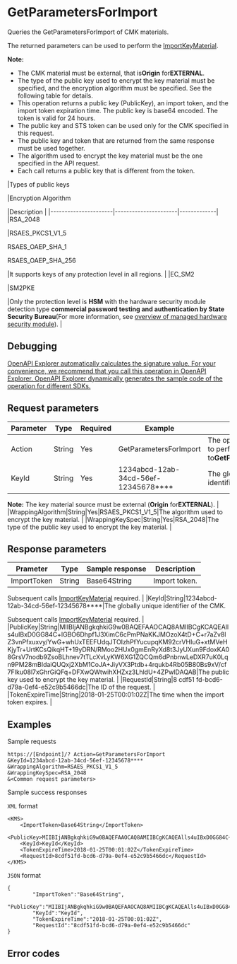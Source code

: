 # GetParametersForImport

Queries the GetParametersForImport of CMK materials.

The returned parameters can be used to perform the [ImportKeyMaterial](~~68621~~).

**Note:**

-   The CMK material must be external, that is**Origin** for**EXTERNAL**.
-   The type of the public key used to encrypt the key material must be specified, and the encryption algorithm must be specified. See the following table for details.
-   This operation returns a public key \(PublicKey\), an import token, and the import token expiration time. The public key is base64 encoded. The token is valid for 24 hours.
-   The public key and STS token can be used only for the CMK specified in this request.
-   The public key and token that are returned from the same response must be used together.
-   The algorithm used to encrypt the key material must be the one specified in the API request.
-   Each call returns a public key that is different from the token.

|Types of public keys

|Encryption Algorithm

|Description |
|----------------------|----------------------|-------------|
|RSA\_2048

|RSAES\_PKCS1\_V1\_5

RSAES\_OAEP\_SHA\_1

RSAES\_OAEP\_SHA\_256

|It supports keys of any protection level in all regions. |
|EC\_SM2

|SM2PKE

|Only the protection level is **HSM** with the hardware security module detection type **commercial password testing and authentication by State Security Bureau**\(For more information, see [overview of managed hardware security module](~~125803~~)\). |

## Debugging

[OpenAPI Explorer automatically calculates the signature value. For your convenience, we recommend that you call this operation in OpenAPI Explorer. OpenAPI Explorer dynamically generates the sample code of the operation for different SDKs.](https://api.aliyun.com/#product=Kms&api=GetParametersForImport&type=RPC&version=2016-01-20)

## Request parameters

|Parameter|Type|Required|Example|Description|
|---------|----|--------|-------|-----------|
|Action|String|Yes|GetParametersForImport|The operation that you want to perform. Set the value to**GetParametersForImport**. |
|KeyId|String|Yes|1234abcd-12ab-34cd-56ef-12345678\*\*\*\*|The globally unique identifier of the CMK.

**Note:** The key material source must be external \(**Origin** for**EXTERNAL**\). |
|WrappingAlgorithm|String|Yes|RSAES\_PKCS1\_V1\_5|The algorithm used to encrypt the key material. |
|WrappingKeySpec|String|Yes|RSA\_2048|The type of the public key used to encrypt the key material. |

## Response parameters

|Prameter|Type|Sample response|Description|
|--------|----|---------------|-----------|
|ImportToken|String|Base64String|Import token.

Subsequent calls [ImportKeyMaterial](~~68622~~) required. |
|KeyId|String|1234abcd-12ab-34cd-56ef-12345678\*\*\*\*|The globally unique identifier of the CMK.

Subsequent calls [ImportKeyMaterial](~~68622~~) required. |
|PublicKey|String|MIIBIjANBgkqhkiG9w0BAQEFAAOCAQ8AMIIBCgKCAQEAlls4uIBxD0GG84C+lGBO6Dhpf1J3XimC6cPmPNaKKJMOzoX4tD+C+r7aZv8lZ3vnPfxuxvy/YwG+whUxTEEFUdqJTOIzhPfYucupqKM92crVHIuG+xtMVeHKjyTr+UrtKCsQikqHT+19yDRN/RMoo2HUx0gmEnRyXd8t3JyUXun9FdoxKA08GrsV7nodb9ZsoBLhnev7tTLcXvLyKW6XG1ZQCQm6dPnbnwLeDXR7uK0Lqn9PM28mBIdaiQUQxj2XbM1CoJA+JiyVX3Ptdb+4rqukb4Rb05B80Bs9xV/cf7FIku08l7xGhrGiQFq+DFXwQWtwihXHZxz3LhldU+4ZPwIDAQAB|The public key used to encrypt the key material. |
|RequestId|String|8 cdf51 fd-bcd6-d79a-0ef4-e52c9b5466dc|The ID of the request. |
|TokenExpireTime|String|2018-01-25T00:01:02Z|The time when the import token expires. |

## Examples

Sample requests

```
https://[Endpoint]/? Action=GetParametersForImport
&KeyId=1234abcd-12ab-34cd-56ef-12345678****
&WrappingAlgorithm=RSAES_PKCS1_V1_5
&WrappingKeySpec=RSA_2048
&<Common request parameters>
```

Sample success responses

`XML` format

```
<KMS>
    <ImportToken>Base64String</ImportToken>
    <PublicKey>MIIBIjANBgkqhkiG9w0BAQEFAAOCAQ8AMIIBCgKCAQEAlls4uIBxD0GG84C+lGBO6Dhpf1J3XimC6cPmPNaKKJMOzoX4tD+C+r7aZv8lZ3vnPfxuxvy/YwG+whUxTEEFUdqJTOIzhPfYucupqKM92crVHIuG+xtMVeHKjyTr+UrtKCsQikqHT+19yDRN/RMoo2HUx0gmEnRyXd8t3JyUXun9FdoxKA08GrsV7nodb9ZsoBLhnev7tTLcXvLyKW6XG1ZQCQm6dPnbnwLeDXR7uK0Lqn9PM28mBIdaiQUQxj2XbM1CoJA+JiyVX3Ptdb+4rqukb4Rb05B80Bs9xV/cf7FIku08l7xGhrGiQFq+DFXwQWtwihXHZxz3LhldU+4ZPwIDAQAB</PublicKey>
    <KeyId>KeyId</KeyId>
    <TokenExpireTime>2018-01-25T00:01:02Z</TokenExpireTime>
    <RequestId>8cdf51fd-bcd6-d79a-0ef4-e52c9b5466dc</RequestId>
</KMS>
```

`JSON` format

```
{
        "ImportToken":"Base64String",
        "PublicKey":"MIIBIjANBgkqhkiG9w0BAQEFAAOCAQ8AMIIBCgKCAQEAlls4uIBxD0GG84C+lGBO6Dhpf1J3XimC6cPmPNaKKJMOzoX4tD+C+r7aZv8lZ3vnPfxuxvy/YwG+whUxTEEFUdqJTOIzhPfYucupqKM92crVHIuG+xtMVeHKjyTr+UrtKCsQikqHT+19yDRN/RMoo2HUx0gmEnRyXd8t3JyUXun9FdoxKA08GrsV7nodb9ZsoBLhnev7tTLcXvLyKW6XG1ZQCQm6dPnbnwLeDXR7uK0Lqn9PM28mBIdaiQUQxj2XbM1CoJA+JiyVX3Ptdb+4rqukb4Rb05B80Bs9xV/cf7FIku08l7xGhrGiQFq+DFXwQWtwihXHZxz3LhldU+4ZPwIDAQAB",
        "KeyId":"KeyId",
        "TokenExpireTime":"2018-01-25T00:01:02Z",
        "RequestId":"8cdf51fd-bcd6-d79a-0ef4-e52c9b5466dc"
}
```

## Error codes


